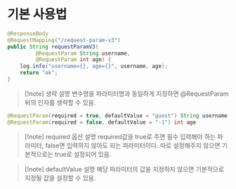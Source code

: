 # 기본 사용법

```java
@ResponseBody
@RequestMapping("/request-param-v3")
public String requestParamV3(
         @RequestParam String username,
         @RequestParam int age) {
    log.info("username={}, age={}", username, age);
    return "ok";
}
```
>[!note] 생략 설명
>변수명을 파라미터명과 동일하게 지정하면 @RequestParam 뒤의 인자를 생략할 수 있음.

```java
@RequestParam(required = true, defaultValue = "guest") String username,
@RequestParam(required = false, defaultValue = "-1") int age
```
>[!note] required 옵션 설명
>required값을 true로 주면 필수 입력해야 하는 파라미터, false면 입력하지 않아도 되는 파라미터이다.
>따로 설정해주지 않으면 기본적으로는 true로 설정되어 있음.

>[!note] defaultValue 설명
> 해당 파라미터의 값을 지정하지 않으면 기본적으로 지정될 값을 설정할 수 있음.